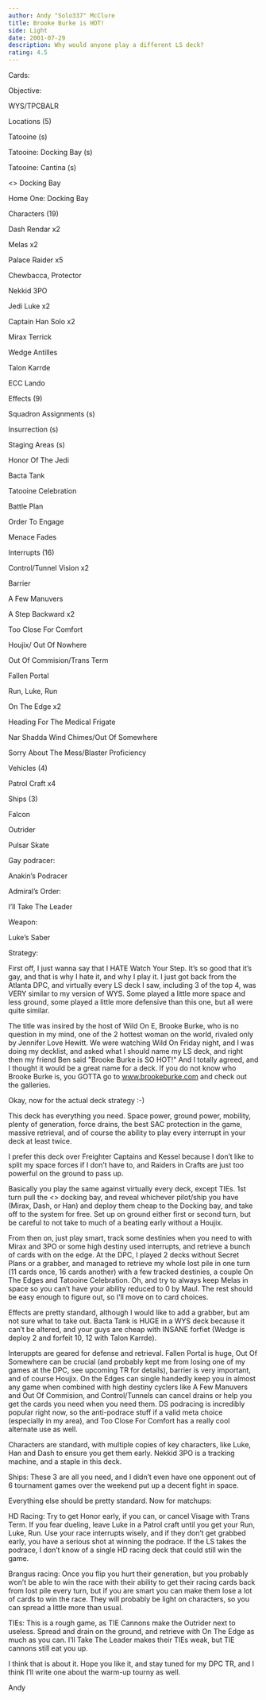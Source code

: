 ```yaml
---
author: Andy "Solo337" McClure
title: Brooke Burke is HOT!
side: Light
date: 2001-07-29
description: Why would anyone play a different LS deck?
rating: 4.5
---
```

Cards: 

 
Objective: 
WYS/TPCBALR

Locations (5)
Tatooine (s)
Tatooine: Docking Bay (s)
Tatooine: Cantina (s)
<> Docking Bay
Home One: Docking Bay

Characters (19)
Dash Rendar x2
Melas x2
Palace Raider x5
Chewbacca, Protector
Nekkid 3PO
Jedi Luke x2
Captain Han Solo x2
Mirax Terrick
Wedge Antilles
Talon Karrde
ECC Lando

Effects (9)
Squadron Assignments (s)
Insurrection (s)
Staging Areas (s)
Honor Of The Jedi
Bacta Tank
Tatooine Celebration
Battle Plan
Order To Engage
Menace Fades

Interrupts (16)
Control/Tunnel Vision x2
Barrier
A Few Manuvers
A Step Backward x2
Too Close For Comfort
Houjix/ Out Of Nowhere
Out Of Commision/Trans Term
Fallen Portal
Run, Luke, Run
On The Edge x2
Heading For The Medical Frigate
Nar Shadda Wind Chimes/Out Of Somewhere
Sorry About The Mess/Blaster Proficiency

Vehicles (4)
Patrol Craft x4

Ships (3)
Falcon
Outrider
Pulsar Skate

Gay podracer:
Anakin’s Podracer

Admiral’s Order:
I’ll Take The Leader

Weapon:
Luke’s Saber





Strategy: 

First off, I just wanna say that I HATE Watch Your Step. It’s so good that it’s gay, and that is why I hate it, and why I play it. I just got back from the Atlanta DPC, and virtually every LS deck I saw, including 3 of the top 4, was VERY similar to my version of WYS. Some played a little more space and less ground, some played a little more defensive than this one, but all were quite similar. 

The title was insired by the host of Wild On E, Brooke Burke, who is no question in my mind, one of the 2 hottest woman on the world, rivaled only by Jennifer Love Hewitt. We were watching Wild On Friday night, and I was doing my decklist, and asked what I should name my LS deck, and right then my friend Ben said "Brooke Burke is SO HOT!" And I totally agreed, and I thought it would be a great name for a deck. If you do not know who Brooke Burke is, you GOTTA go to www.brookeburke.com and check out the galleries. 

Okay, now for the actual deck strategy :-)

This deck has everything you need. Space power, ground power, mobility, plenty of generation, force drains, the best SAC protection in the game, massive retrieval, and of course the ability to play every interrupt in your deck at least twice. 

I prefer this deck over Freighter Captains and Kessel because I don’t like to split my space forces if I don’t have to, and Raiders in Crafts are just too powerful on the ground to pass up. 

Basically you play the same against virtually every deck, except TIEs. 1st turn pull the <> docking bay, and reveal whichever pilot/ship you have (Mirax, Dash, or Han) and deploy them cheap to the Docking bay, and take off to the system for free. Set up on ground either first or second turn, but be careful to not take to much of a beating early without a Houjix. 

From then on, just play smart, track some destinies when you need to with Mirax and 3PO or some high destiny used interrupts, and retrieve a bunch of cards with on the edge. At the DPC, I played 2 decks without Secret Plans or a grabber, and managed to retrieve my whole lost pile in one turn (11 cards once, 16 cards another) with a few tracked destinies, a couple On The Edges and Tatooine Celebration. Oh, and try to always keep Melas in space so you can’t have your ability reduced to 0 by Maul. The rest should be easy enough to figure out, so I’ll move on to card choices. 

Effects are pretty standard, although I would like to add a grabber, but am not sure what to take out. Bacta Tank is HUGE in a WYS deck because it can’t be altered, and your guys are cheap with INSANE forfiet (Wedge is deploy 2 and forfeit 10, 12 with Talon Karrde).

Interuppts are geared for defense and retrieval. Fallen Portal is huge, Out Of Somewhere can be crucial (and probably kept me from losing one of my games at the DPC, see upcoming TR for details), barrier is very important, and of course Houjix. On the Edges can single handedly keep you in almost any game when combined with high destiny cyclers like A Few Manuvers and Out Of Commision, and Control/Tunnels can cancel drains or help you get the cards you need when you need them. DS podracing is incredibly popular right now, so the anti-podrace stuff if a valid meta choice (especially in my area), and Too Close For Comfort has a really cool alternate use as well. 

Characters are standard, with multiple copies of key characters, like Luke, Han and Dash to ensure you get them early. Nekkid 3PO is a tracking machine, and a staple in this deck. 

Ships: These 3 are all you need, and I didn’t even have one opponent out of 6 tournament games over the weekend put up a decent fight in space. 

Everything else should be pretty standard. Now for matchups:

HD Racing: Try to get Honor early, if you can, or cancel Visage with Trans Term. If you fear dueling, leave Luke in a Patrol craft until you get your Run, Luke, Run. Use your race interrupts wisely, and if they don’t get grabbed early, you have a serious shot at winning the podrace. If the LS takes the podrace, I don’t know of a single HD racing deck that could still win the game. 

Brangus racing: Once you flip you hurt their generation, but you probably won’t be able to win the race with their ability to get their racing cards back from lost pile every turn, but if you are smart you can make them lose a lot of cards to win the race. They will probably be light on characters, so you can spread a little more than usual. 

TIEs: This is a rough game, as TIE Cannons make the Outrider next to useless. Spread and drain on the ground, and retrieve with On The Edge as much as you can. I’ll Take The Leader makes their TIEs weak, but TIE cannons still eat you up. 


I think that is about it. Hope you like it, and stay tuned for my DPC TR, and I think I’ll write one about the warm-up tourny as well. 

Andy




